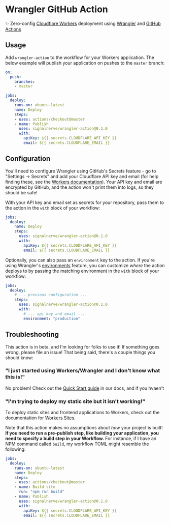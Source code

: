 # Wrangler GitHub Action

✨ Zero-config [Cloudflare Workers](https://workers.cloudflare.com) deployment using [Wrangler](https://github.com/cloudflare/wrangler) and [GitHub Actions](https://github.com/actions)

## Usage

Add `wrangler-action` to the workflow for your Workers application. The below example will publish your application on pushes to the `master` branch:

```yaml
on:
  push:
    branches:
    - master

jobs:
  deploy:
    runs-on: ubuntu-latest
    name: Deploy
    steps:
    - uses: actions/checkout@master
    - name: Publish
      uses: signalnerve/wrangler-action@0.1.0
      with:
        apiKey: ${{ secrets.CLOUDFLARE_API_KEY }}
        email: ${{ secrets.CLOUDFLARE_EMAIL }}
```

## Configuration

You'll need to configure Wrangler using GitHub's Secrets feature - go to "Settings -> Secrets" and add your Cloudflare API key and email (for help finding these, see the [Workers documentation](https://developers.cloudflare.com/workers/quickstart/#finding-your-cloudflare-api-keys)). Your API key and email are encrypted by GitHub, and the action won't print them into logs, so they should be safe!

With your API key and email set as secrets for your repository, pass them to the action in the `with` block of your workflow:

```yaml
jobs:
  deploy:
    name: Deploy
    steps:
      uses: signalnerve/wrangler-action@0.1.0
      with:
        apiKey: ${{ secrets.CLOUDFLARE_API_KEY }}
        email: ${{ secrets.CLOUDFLARE_EMAIL }}
```

Optionally, you can also pass an `environment` key to the action. If you're using Wrangler's [environments](https://github.com/cloudflare/wrangler/blob/master/docs/content/environments.md) feature, you can customize _where_ the action deploys to by passing the matching environment in the `with` block of your workflow:

```yaml
jobs:
  deploy:
    # ... previous configuration ...
    steps:
      uses: signalnerve/wrangler-action@0.1.0
      with:
        # ... api key and email ...
        environment: "production"
```

## Troubleshooting

This action is in beta, and I'm looking for folks to use it! If something goes wrong, please file an issue! That being said, there's a couple things you should know:

### "I just started using Workers/Wrangler and I don't know what this is!"

No problem! Check out the [Quick Start guide](https://developers.cloudflare.com/workers/quickstart) in our docs, and if you hvaen't

### "I'm trying to deploy my static site but it isn't working!"

To deploy static sites and frontend applications to Workers, check out the documentation for [Workers Sites](https://developers.cloudflare.com/workers/sites).

Note that this action makes no assumptions about _how_ your project is built! **If you need to run a pre-publish step, like building your application, you need to specify a build step in your Workflow.** For instance, if I have an NPM command called `build`, my workflow TOML might resemble the following:

```yaml
jobs:
  deploy:
    runs-on: ubuntu-latest
    name: Deploy
    steps:
    - uses: actions/checkout@master
    - name: Build site
      run: "npm run build"
    - name: Publish
      uses: signalnerve/wrangler-action@0.1.0
      with:
        apiKey: ${{ secrets.CLOUDFLARE_API_KEY }}
        email: ${{ secrets.CLOUDFLARE_EMAIL }}
```
